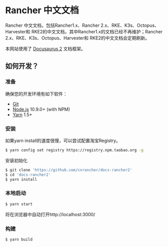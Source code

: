 # Rancher 中文文档

Rancher 中文文档，包括Rancher1.x、Rancher 2.x、RKE、K3s、Octopus、Harvester和 RKE2的中文文档，其中Rancher1.x的文档已经不再维护；Rancher 2.x、RKE、K3s、Octopus、Harvester和 RKE2的中文文档会定期刷新。

本网站使用了 [Docusaurus 2](https://v2.docusaurus.io/) 文档框架。

## 如何开发？

### 准备

确保您的开发环境有如下软件：

* [Git](http://git-scm.com/)
* [Node.js](http://nodejs.org/) 10.9.0+ (with NPM)
* [Yarn](https://yarnpkg.com/en/docs/install) 1.5+

### 安装

如果yarn install的速度很慢，可以尝试配置淘宝Registry。

```bash
$ yarn config set registry https://registry.npm.taobao.org -g
```

安装初始化

```bash
$ git clone 'https://github.com/cnrancher/docs-rancher2'
$ cd 'docs-rancher2'
$ yarn install
```

### 本地启动

```bash
$ yarn start
```

将在浏览器中自动打开http://localhost:3000/

### 构建

```bash
$ yarn build
```

